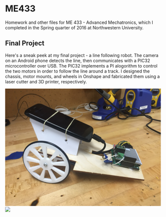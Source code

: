 # ME433
Homework and other files for ME 433 - Advanced Mechatronics, which I completed in the Spring quarter of 2016 at Northwestern University. 

## Final Project
Here's a sneak peek at my final project - a line following robot. The camera on an Android phone detects the line, then communicates with a PIC32 microcontroller over USB. The PIC32 implements a PI alogorithm to control the two motors in order to follow the line around a track. I designed the chassis, motor mounts, and wheels in Onshape and fabricated them using a laser cutter and 3D printer, respectively.

![](pictures/File_000.jpeg)
![](pictures/demo_final.gif)
